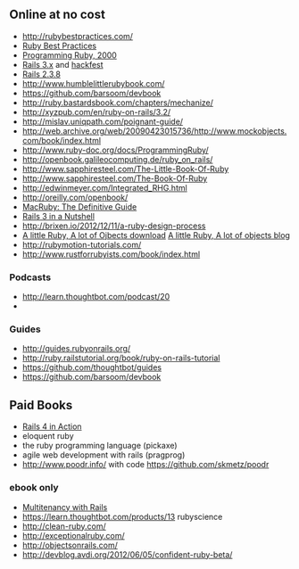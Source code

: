 ## Online at no cost
* http://rubybestpractices.com/
* [Ruby Best Practices](http://sandal.github.com/rbp-book/pdfs/rbp_1-0.pdf)
* [Programming Ruby, 2000](http://www.ruby-doc.org/docs/ProgrammingRuby/)
* [Rails 3.x](http://guides.rubyonrails.org/) and [hackfest](http://hackfest.rubyonrails.org/)
* [Rails 2.3.8](http://guides.rubyonrails.org/v2.3.8/)
* http://www.humblelittlerubybook.com/
* https://github.com/barsoom/devbook
* http://ruby.bastardsbook.com/chapters/mechanize/
* http://xyzpub.com/en/ruby-on-rails/3.2/
* http://mislav.uniqpath.com/poignant-guide/
* http://web.archive.org/web/20090423015736/http://www.mockobjects.com/book/index.html
* http://www.ruby-doc.org/docs/ProgrammingRuby/
* http://openbook.galileocomputing.de/ruby_on_rails/
* http://www.sapphiresteel.com/The-Little-Book-Of-Ruby
* http://www.sapphiresteel.com/The-Book-Of-Ruby
* http://edwinmeyer.com/Integrated_RHG.html
* http://oreilly.com/openbook/
* [MacRuby: The Definitive Guide](http://ofps.oreilly.com/titles/9781449380373/)
* [Rails 3 in a Nutshell](http://rails-nutshell.labs.oreilly.com/)
* http://brixen.io/2012/12/11/a-ruby-design-process 
* [A little Ruby, A lot of Ojbects download](http://archive.org/details/a_little_ruby_a_lot_of_objects) [A little Ruby, A lot of objects blog](http://web.archive.org/web/20100805011345/http://www.visibleworkings.com/little-ruby/)
* http://rubymotion-tutorials.com/
* http://www.rustforrubyists.com/book/index.html

### Podcasts
* http://learn.thoughtbot.com/podcast/20
* 
### Guides
* http://guides.rubyonrails.org/
* http://ruby.railstutorial.org/book/ruby-on-rails-tutorial
* https://github.com/thoughtbot/guides
* https://github.com/barsoom/devbook

## Paid Books
* [Rails 4 in Action](http://manning.com/bigg2)
* eloquent ruby
* the ruby programming language (pickaxe)
* agile web development with rails (pragprog)
* http://www.poodr.info/ with code https://github.com/skmetz/poodr

### ebook only
* [Multitenancy with Rails](https://leanpub.com/multi-tenancy-rails)
* https://learn.thoughtbot.com/products/13 rubyscience
* http://clean-ruby.com/
* http://exceptionalruby.com/
* http://objectsonrails.com/
* http://devblog.avdi.org/2012/06/05/confident-ruby-beta/
